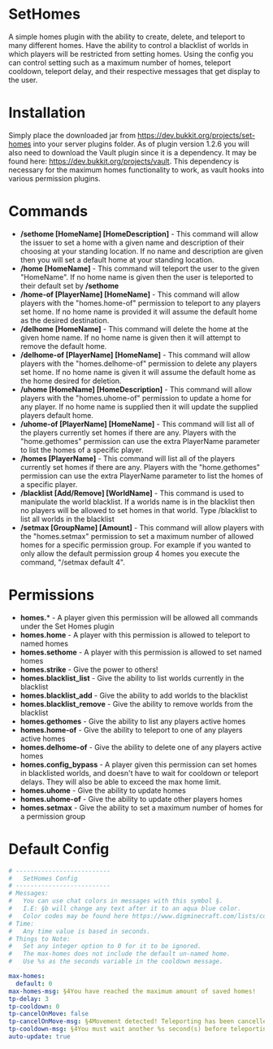 # SetHomes
A simple homes plugin with the ability to create, delete, and teleport to many different homes. Have the ability to control a blacklist of worlds in which players will be restricted from setting homes. Using the config you can control setting such as a maximum number of homes, teleport cooldown, teleport delay, and their respective messages that get display to the user.

# Installation
Simply place the downloaded jar from https://dev.bukkit.org/projects/set-homes into your server plugins folder. As of plugin version 1.2.6 you will also need to download the Vault plugin since it is a dependency. It may be found here: https://dev.bukkit.org/projects/vault. This dependency is necessary for the maximum homes functionality to work, as vault hooks into various permission plugins. 

# Commands
- **/sethome [HomeName] [HomeDescription]** - This command will allow the issuer to set a home with a given name and description of their choosing at your standing location. If no name and description are given then you will set a default home at your standing location.
- **/home [HomeName]** - This command will teleport the user to the given "HomeName". If no home name is given then the user is teleported to their default set by **/sethome**
- **/home-of [PlayerName] [HomeName]** - This command will allow players with the "homes.home-of" permission to teleport to any players set home. If no home name is provided it will assume the default home as the desired destination.
- **/delhome [HomeName]** - This command will delete the home at the given home name. If no home name is given then it will attempt to remove the default home.
- **/delhome-of [PlayerName] [HomeName]** - This command will allow players with the "homes.delhome-of" permission to delete any players set home. If no home name is given it will assume the default home as the home desired for deletion.
- **/uhome [HomeName] [HomeDescription]** - This command will allow players with the "homes.uhome-of" permission to update a home for any player. If no home name is supplied then it will update the supplied players default home.
- **/uhome-of [PlayerName] [HomeName]** - This command will list all of the players currently set homes if there are any. Players with the "home.gethomes" permission can use the extra PlayerName parameter to list the homes of a specific player.
- **/homes [PlayerName]** - This command will list all of the players currently set homes if there are any. Players with the "home.gethomes" permission can use the extra PlayerName parameter to list the homes of a specific player.
- **/blacklist [Add/Remove] [WorldName]** - This command is used to manipulate the world blacklist. If a worlds name is in the blacklist then no players will be allowed to set homes in that world. Type /blacklist to list all worlds in the blacklist
- **/setmax [GroupName] [Amount]** - This command will allow players with the "homes.setmax" permission to set a maximum number of allowed homes for a specific permission group. For example if you wanted to only allow the default permission group 4 homes you execute the command, "/setmax default 4".

# Permissions
- **homes.*** - A player given this permission will be allowed all commands under the Set Homes plugin
- **homes.home** - A player with this permission is allowed to teleport to named homes
- **homes.sethome** - A player with this permission is allowed to set named homes
- **homes.strike** - Give the power to others!
- **homes.blacklist_list** - Give the ability to list worlds currently in the blacklist
- **homes.blacklist_add** - Give the ability to add worlds to the blacklist
- **homes.blacklist_remove** - Give the ability to remove worlds from the blacklist
- **homes.gethomes** - Give the ability to list any players active homes
- **homes.home-of** - Give the ability to teleport to one of any players active homes
- **homes.delhome-of** - Give the ability to delete one of any players active homes
- **homes.config_bypass** - A player given this permission can set homes in blacklisted worlds, and doesn't have to wait for cooldown or teleport delays. They will also be able to exceed the max home limit.
- **homes.uhome** - Give the ability to update homes
- **homes.uhome-of** - Give the ability to update other players homes
- **homes.setmax** - Give the ability to set a maximum number of homes for a permission group

# Default Config
```yaml
# --------------------------
# 	SetHomes Config	
# --------------------------
# Messages: 
# 	You can use chat colors in messages with this symbol §.
# 	I.E: §b will change any text after it to an aqua blue color.
# 	Color codes may be found here https://www.digminecraft.com/lists/color_list_pc.php
# Time: 
# 	Any time value is based in seconds.
# Things to Note: 
# 	Set any integer option to 0 for it to be ignored.
# 	The max-homes does not include the default un-named home.
# 	Use %s as the seconds variable in the cooldown message.

max-homes:
  default: 0
max-homes-msg: §4You have reached the maximum amount of saved homes!
tp-delay: 3
tp-cooldown: 0
tp-cancelOnMove: false
tp-cancelOnMove-msg: §4Movement detected! Teleporting has been cancelled!
tp-cooldown-msg: §4You must wait another %s second(s) before teleporting!
auto-update: true
```
